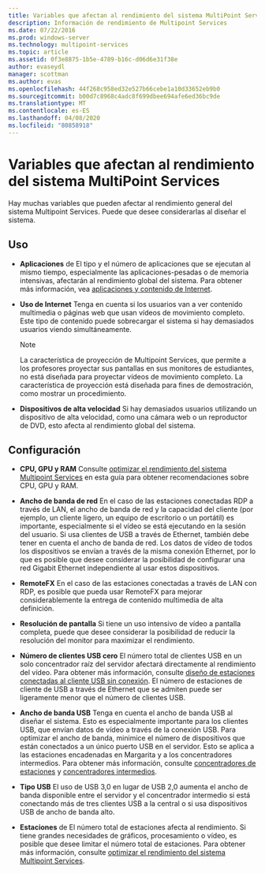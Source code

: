 ```yaml
---
title: Variables que afectan al rendimiento del sistema MultiPoint Services
description: Información de rendimiento de Multipoint Services
ms.date: 07/22/2016
ms.prod: windows-server
ms.technology: multipoint-services
ms.topic: article
ms.assetid: 0f3e8875-1b5e-4789-b16c-d06d6e31f38e
author: evaseydl
manager: scottman
ms.author: evas
ms.openlocfilehash: 44f268c958ed32e527b66cebe1a10d33652eb9b0
ms.sourcegitcommit: b00d7c8968c4adc8f699dbee694afe6ed36bc9de
ms.translationtype: MT
ms.contentlocale: es-ES
ms.lasthandoff: 04/08/2020
ms.locfileid: "80858918"
---
```

# <a name="variables-affecting-multipoint-services-system-performance"></a>Variables que afectan al rendimiento del sistema MultiPoint Services
Hay muchas variables que pueden afectar al rendimiento general del sistema Multipoint Services. Puede que desee considerarlas al diseñar el sistema.  
  
## <a name="usage"></a>Uso  
  
-   **Aplicaciones** de El tipo y el número de aplicaciones que se ejecutan al mismo tiempo, especialmente las aplicaciones\-pesadas o de memoria intensivas, afectarán al rendimiento global del sistema. Para obtener más información, vea [aplicaciones y contenido de Internet](hardware-and-performance-recommendations.md#applications-and-internet-content).  
  
-   **Uso de Internet** Tenga en cuenta si los usuarios van a ver contenido multimedia o páginas web que usan vídeos de movimiento completo. Este tipo de contenido puede sobrecargar el sistema si hay demasiados usuarios viendo simultáneamente.  
  
    > [!NOTE]  
    > La característica de proyección de Multipoint Services, que permite a los profesores proyectar sus pantallas en sus monitores de estudiantes, no está diseñada para proyectar vídeos de movimiento completo. La característica de proyección está diseñada para fines de demostración, como mostrar un procedimiento.  
  
-   **Dispositivos de alta velocidad** Si hay demasiados usuarios utilizando un dispositivo de alta velocidad, como una cámara web o un reproductor de DVD, esto afecta al rendimiento global del sistema.  
  
## <a name="configuration"></a>Configuración  
  
-   **CPU, GPU y RAM** Consulte [optimizar el rendimiento del sistema Multipoint Services](hardware-and-performance-recommendations.md#optimize-multipoint-services-system-performance) en esta guía para obtener recomendaciones sobre CPU, GPU y RAM.  
-   **Ancho de banda de red** En el caso de las estaciones conectadas RDP a través de LAN, el ancho de banda de red y la capacidad del cliente (por ejemplo, un cliente ligero, un equipo de escritorio o un portátil) es importante, especialmente si el vídeo se está ejecutando en la sesión del usuario. Si usa clientes de USB a través de Ethernet, también debe tener en cuenta el ancho de banda de red. Los datos de vídeo de todos los dispositivos se envían a través de la misma conexión Ethernet, por lo que es posible que desee considerar la posibilidad de configurar una red Gigabit Ethernet independiente al usar estos dispositivos.  
-   **RemoteFX** En el caso de las estaciones conectadas a través de LAN con RDP, es posible que pueda usar RemoteFX para mejorar considerablemente la entrega de contenido multimedia de alta definición.  
-   **Resolución de pantalla** Si tiene un uso intensivo de vídeo a pantalla completa, puede que desee considerar la posibilidad de reducir la resolución del monitor para maximizar el rendimiento.  
-   **Número de clientes USB cero** El número total de clientes USB en un solo concentrador raíz del servidor afectará directamente al rendimiento del vídeo. Para obtener más información, consulte [diseño de estaciones conectadas al cliente USB sin conexión](MultiPoint-services-Site-Planning.md#layout-for-usb-zero-client-connected-stations). El número de estaciones de cliente de USB a través de Ethernet que se admiten puede ser ligeramente menor que el número de clientes USB.  
-   **Ancho de banda USB** Tenga en cuenta el ancho de banda USB al diseñar el sistema.  Esto es especialmente importante para los clientes USB, que envían datos de vídeo a través de la conexión USB. Para optimizar el ancho de banda, minimice el número de dispositivos que están conectados a un único puerto USB en el servidor. Esto se aplica a las estaciones encadenadas en Margarita y a los concentradores intermedios. Para obtener más información, consulte [concentradores de estaciones](MultiPoint-services-Site-Planning.md#station-hubs) y [concentradores intermedios](MultiPoint-services-Site-Planning.md#intermediate-hubs).  
  
-   **Tipo USB** El uso de USB 3,0 en lugar de USB 2,0 aumenta el ancho de banda disponible entre el servidor y el concentrador intermedio si está conectando más de tres clientes USB a la central o si usa dispositivos USB de ancho de banda alto.  
  
-   **Estaciones** de El número total de estaciones afecta al rendimiento. Si tiene grandes necesidades de gráficos, procesamiento o vídeo, es posible que desee limitar el número total de estaciones. Para obtener más información, consulte [optimizar el rendimiento del sistema Multipoint Services](hardware-and-performance-recommendations.md#optimize-multipoint-services-system-performance).